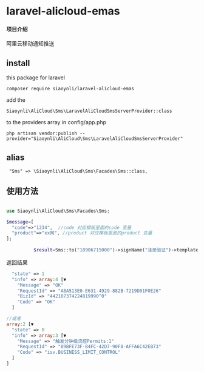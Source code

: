 # laravel-alicloud-emas

#### 项目介绍

阿里云移动通知推送

## install

this package  for laravel

```
composer require siaoynli/laravel-alicloud-emas
```
add the   
```
Siaoynli\AliCloud\Sms\LaravelAliCloudSmsServerProvider::class   
```
to the providers array in config/app.php

```
php artisan vendor:publish --provider="Siaoynli\AliCloud\Sms\LaravelAliCloudSmsServerProvider"
```


## alias

```
 "Sms" => \Siaoynli\AliCloud\Sms\Facades\Sms::class,
```

## 使用方法

```php

use Siaoynli\AliCloud\Sms\Facades\Sms;

$message=[
  "code"=>"1234",  //code 对应模板里面的code 变量
  "product"=>"xx网", //product 对应模板里面的product 变量
];
 
          $result=Sms::to("18906715000")->signName("注册验证")->template("SMS_29010034")->send($message);
```

返回结果
```php
  "state" => 1
  "info" => array:4 [▼
    "Message" => "OK"
    "RequestId" => "A8A513E0-E631-4929-882B-7219D01F0E26"
    "BizId" => "442107374224819990^0"
    "Code" => "OK"
  ]

//或者
array:2 [▼
  "state" => 0
  "info" => array:3 [▼
    "Message" => "触发分钟级流控Permits:1"
    "RequestId" => "89BFE73F-84FC-42D7-90F8-AFFA6C42EB73"
    "Code" => "isv.BUSINESS_LIMIT_CONTROL"
  ]
]

```

